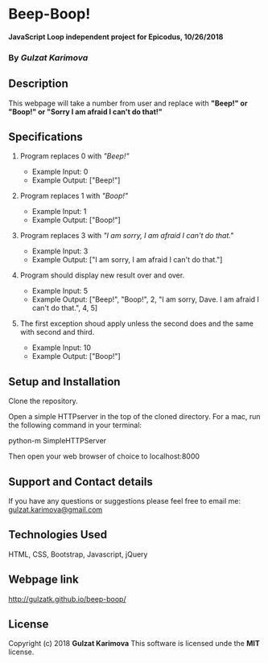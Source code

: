 # Beep-Boop!

#### JavaScript Loop independent project for Epicodus, 10/26/2018

### By _Gulzat Karimova_

## Description

This webpage will take a number from user and replace with **"Beep!" or "Boop!" or "Sorry I am afraid I can't do that!"**

## Specifications

  1. Program replaces 0 with _"Beep!"_
      * Example Input: 0
      * Example Output: ["Beep!"]

  2. Program replaces 1 with _"Boop!"_
      * Example Input: 1
      * Example Output: ["Boop!"]

  3. Program replaces 3 with _"I am sorry, I am afraid I can't do that."_
      * Example Input: 3
      * Example Output: ["I am sorry, I am afraid I can't do that."]

  4. Program should display new result over and over.
      * Example Input: 5
      * Example Output: ["Beep!", "Boop!", 2, "I am sorry, Dave. I am afraid I can't do that.", 4, 5]

  5. The first exception shoud apply unless the second does and the same with second and third.
      * Example Input: 10
      * Example Output: ["Boop!"]

## Setup and Installation

Clone the repository.

Open a simple HTTPserver in the top of the cloned directory. For a mac, run the following command in your terminal:

python-m SimpleHTTPServer

Then open your web browser of choice to localhost:8000

## Support and Contact details

  If you have any questions or suggestions please feel free to email me: gulzat.karimova@gmail.com

## Technologies Used

  HTML, CSS,  Bootstrap, Javascript, jQuery

## Webpage link

http://gulzatk.github.io/beep-boop/

## License

  Copyright (c) 2018 **Gulzat Karimova**
  This software is licensed unde the **MIT** license.
